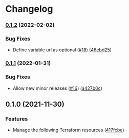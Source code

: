 # Changelog

### [0.1.2](https://github.com/dhoppeIT/terraform-tfe-notification/compare/v0.1.1...v0.1.2) (2022-02-02)


### Bug Fixes

* Define variable url as optional ([#18](https://github.com/dhoppeIT/terraform-tfe-notification/issues/18)) ([46ebd25](https://github.com/dhoppeIT/terraform-tfe-notification/commit/46ebd2559aa2d87df7044894a258486a20361143))

### [0.1.1](https://github.com/dhoppeIT/terraform-tfe-notification/compare/v0.1.0...v0.1.1) (2022-01-31)


### Bug Fixes

* Allow new minor releases ([#16](https://github.com/dhoppeIT/terraform-tfe-notification/issues/16)) ([a427b0c](https://github.com/dhoppeIT/terraform-tfe-notification/commit/a427b0cb19e6ca2ce0d43b28c29344e3820b2b4b))

## 0.1.0 (2021-11-30)


### Features

* Manage the following Terraform resources ([417fcbe](https://www.github.com/dhoppeIT/terraform-tfe-notification/commit/417fcbe7fda32b731fe0d954fbc5574b9c64f4bd))
